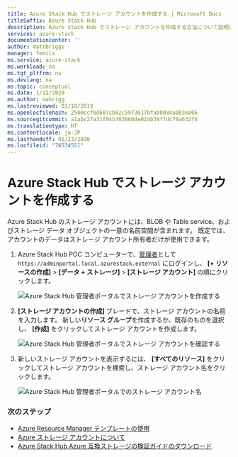 ```yaml
---
title: Azure Stack Hub でストレージ アカウントを作成する | Microsoft Docs
titleSuffix: Azure Stack Hub
description: Azure Stack Hub でストレージ アカウントを作成する方法について説明します。
services: azure-stack
documentationcenter: ''
author: mattbriggs
manager: femila
ms.service: azure-stack
ms.workload: na
ms.tgt_pltfrm: na
ms.devlang: na
ms.topic: conceptual
ms.date: 1/22/2020
ms.author: mabrigg
ms.lastreviewed: 01/18/2019
ms.openlocfilehash: 2500ccf8d607cb02c5973617bfab8084a083e006
ms.sourcegitcommit: a1abc27a31f04b703666de02ab39ffdc79a632f6
ms.translationtype: HT
ms.contentlocale: ja-JP
ms.lasthandoff: 01/23/2020
ms.locfileid: "76534551"
---
```

# <a name="create-storage-accounts-in-azure-stack-hub"></a>Azure Stack Hub でストレージ アカウントを作成する

Azure Stack Hub のストレージ アカウントには、BLOB や Table service、およびストレージ データ オブジェクトの一意の名前空間が含まれます。 既定では、アカウントのデータはストレージ アカウント所有者だけが使用できます。

1. Azure Stack Hub POC コンピューターで、[管理者](../asdk/asdk-connect.md)として `https://adminportal.local.azurestack.external` にログインし、 **[+ リソースの作成]**  >  **[データ + ストレージ]**  >  **[ストレージ アカウント]** の順にクリックします。

   ![Azure Stack Hub 管理者ポータルでストレージ アカウントを作成する](media/azure-stack-provision-storage-account/image01.png)

2. **[ストレージ アカウントの作成]** ブレードで、ストレージ アカウントの名前を入力します。 新しい**リソース グループ**を作成するか、既存のものを選択し、 **[作成]** をクリックしてストレージ アカウントを作成します。

   ![Azure Stack Hub 管理者ポータルでストレージ アカウントを確認する](media/azure-stack-provision-storage-account/image02.png)

3. 新しいストレージ アカウントを表示するには、 **[すべてのリソース]** をクリックしてストレージ アカウントを検索し、ストレージ アカウント名をクリックします。

    ![Azure Stack Hub 管理者ポータルでのストレージ アカウント名](media/azure-stack-provision-storage-account/image03.png)

### <a name="next-steps"></a>次のステップ

- [Azure Resource Manager テンプレートの使用](../user/azure-stack-arm-templates.md)
- [Azure ストレージ アカウントについて](/azure/storage/common/storage-create-storage-account)
- [Azure Stack Hub Azure 互換ストレージの検証ガイドのダウンロード](https://aka.ms/azurestacktp1doc)
